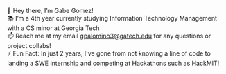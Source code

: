 👋 Hey there, I’m Gabe Gomez!<br>
📚 I’m a 4th year currently studying Information Technology Management with a CS minor at Georgia Tech<br>
📫 Reach me at my email gpalomino3@gatech.edu for any questions or project collabs!<br>
⚡ Fun Fact: In just 2 years, I've gone from not knowing a line of code to landing a SWE internship and competing at Hackathons such as HackMIT!
